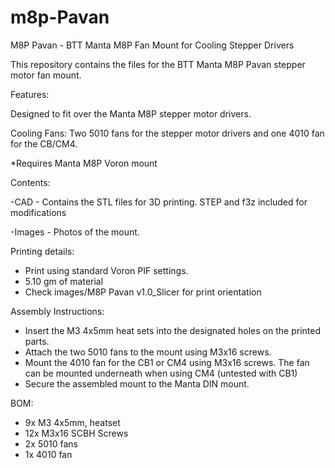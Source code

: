 # m8p-Pavan
M8P Pavan - BTT Manta M8P Fan Mount for Cooling Stepper Drivers

This repository contains the files for the BTT Manta M8P Pavan stepper motor fan mount.


Features:

Designed to fit over the Manta M8P stepper motor drivers.

Cooling Fans: Two 5010 fans for the stepper motor drivers and one 4010 fan for the CB/CM4.

*Requires Manta M8P Voron mount

Contents:

-CAD - Contains the STL files for 3D printing.
    STEP and f3z included for modifications

-Images - Photos of the mount.

Printing details:
- Print using standard Voron PIF settings.
- 5.10 gm of material
- Check images/M8P Pavan v1.0_Slicer for print orientation

Assembly Instructions:
- Insert the M3 4x5mm heat sets into the designated holes on the printed parts.
- Attach the two 5010 fans to the mount using M3x16 screws.
- Mount the 4010 fan for the CB1 or CM4 using M3x16 screws. The fan can be mounted underneath when using CM4 (untested with CB1)
- Secure the assembled mount to the Manta DIN mount.

BOM:
- 9x M3 4x5mm, heatset 
- 12x M3x16 SCBH Screws
- 2x 5010 fans
- 1x 4010 fan